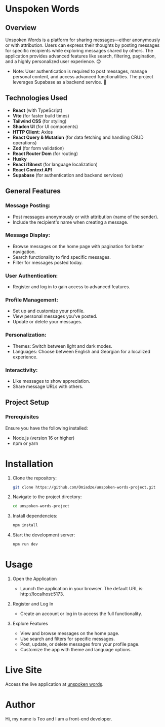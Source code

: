 # Unspoken Words

## Overview

Unspoken Words is a platform for sharing messages—either anonymously or with attribution. Users can express their thoughts by posting messages for specific recipients while exploring messages shared by others. The application provides advanced features like search, filtering, pagination, and a highly personalized user experience. 😊

- Note: User authentication is required to post messages, manage personal content, and access advanced functionalities. The project leverages Supabase as a backend service. 🚀

## Technologies Used

- **React** (with TypeScript)
- **Vite** (for faster build times)
- **Tailwind CSS** (for styling)
- **Shadcn UI** (for UI components)
- **HTTP Client**: Axios
- **React Query & Mutation** (for data fetching and handling CRUD operations)
- **Zod** (for form validation)
- **React Router Dom** (for routing)
- **Husky**
- **React i18next** (for language localization)
- **React Context API**
- **Supabase** (for authentication and backend services)

## General Features

### Message Posting:

- Post messages anonymously or with attribution (name of the sender).
- Include the recipient's name when creating a message.

### Message Display:

- Browse messages on the home page with pagination for better navigation.
- Search functionality to find specific messages.
- Filter for messages posted today.

### User Authentication:

- Register and log in to gain access to advanced features.

### Profile Management:

- Set up and customize your profile.
- View personal messages you've posted.
- Update or delete your messages.

### Personalization:

- Themes: Switch between light and dark modes.
- Languages: Choose between English and Georgian for a localized experience.

### Interactivity:

- Like messages to show appreciation.
- Share message URLs with others.

## Project Setup

### Prerequisites

Ensure you have the following installed:

- Node.js (version 16 or higher)
- npm or yarn

# Installation

1. Clone the repository:
   ```bash
   git clone https://github.com/Omiadze/unspoken-words-project.git
   ```
2. Navigate to the project directory:
   ```bash
   cd unspoken-words-project
   ```
3. Install dependencies:
   ```bash
   npm install
   ```
4. Start the development server:
   ```bash
   npm run dev
   ```

# Usage

1. Open the Application

   - Launch the application in your browser. The default URL is: http://localhost:5173.

2. Register and Log In

   - Create an account or log in to access the full functionality.

3. Explore Features

   - View and browse messages on the home page.
   - Use search and filters for specific messages.
   - Post, update, or delete messages from your profile page.
   - Customize the app with theme and language options.

# Live Site

Access the live application at [unspoken words](https://anonymous-messages-project.vercel.app/en).

# Author

Hi, my name is Teo and I am a front-end developer.
